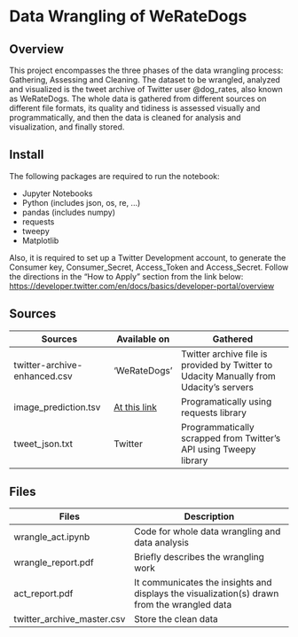 
# Data Wrangling of WeRateDogs

## Overview

This project encompasses the three phases of the data wrangling process: Gathering, Assessing and Cleaning. The dataset to be wrangled, analyzed and visualized is the tweet archive of Twitter user @dog_rates, also known as WeRateDogs.
The whole data is gathered from different sources on different file formats, its quality and tidiness is assessed visually and programmatically, and then the data is cleaned for analysis and visualization, and finally stored.

## Install

The following packages are required to run the notebook:
-	Jupyter Notebooks
-	Python (includes json, os, re, ...)
-	pandas (includes numpy)
-	requests
-	tweepy
-	Matplotlib

Also, it is required to set up a Twitter Development account, to generate the Consumer key, Consumer_Secret, Access_Token and Access_Secret. Follow the directions in the “How to Apply” section from the link below:
https://developer.twitter.com/en/docs/basics/developer-portal/overview

## Sources

|Sources|Available on|Gathered|
|---|---|---|
|twitter-archive-enhanced.csv|‘WeRateDogs’|Twitter archive file is provided by Twitter to Udacity	Manually from Udacity’s servers|
|image_prediction.tsv|[At this link](https://d17h27t6h515a5.cloudfront.net/topher/2017/August/599fd2ad_image-predictions/image-predictions.tsv)|Programatically using requests library|
|tweet_json.txt|Twitter|Programmatically scrapped from Twitter’s API using Tweepy library|


## Files

|Files|Description|
|---|---|
|wrangle_act.ipynb|Code for whole data wrangling and data analysis|
|wrangle_report.pdf|Briefly describes the wrangling work|
|act_report.pdf|It communicates the insights and displays the visualization(s) drawn from the wrangled data|
|twitter_archive_master.csv|Store the clean data|


